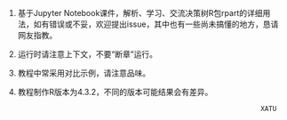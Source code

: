 1. 基于Jupyter Notebook课件，解析、学习、交流决策树R包rpart的详细用法，如有错误或不妥，欢迎提出issue，其中也有一些尚未搞懂的地方，恳请网友指教。

1. 运行时请注意上下文，不要“断章”运行。

1. 教程中常采用对比示例，请注意品味。

1. 教程制作R版本为4.3.2，不同的版本可能结果会有差异。


                                                                    XATU

